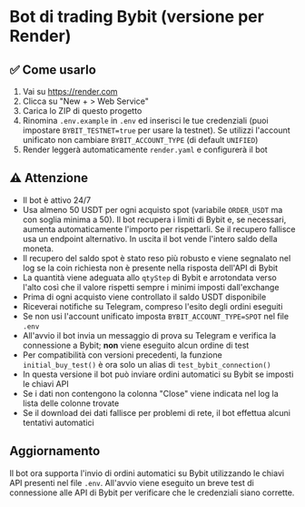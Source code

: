 # Bot di trading Bybit (versione per Render)

## ✅ Come usarlo

1. Vai su https://render.com
2. Clicca su "New + > Web Service"
3. Carica lo ZIP di questo progetto
4. Rinomina `.env.example` in `.env` ed inserisci le tue credenziali (puoi impostare `BYBIT_TESTNET=true` per usare la testnet). Se utilizzi l'account unificato non cambiare `BYBIT_ACCOUNT_TYPE` (di default `UNIFIED`)
5. Render leggerà automaticamente `render.yaml` e configurerà il bot

## ⚠️ Attenzione
- Il bot è attivo 24/7
- Usa almeno 50 USDT per ogni acquisto spot (variabile `ORDER_USDT` ma con
  soglia minima a 50). Il bot recupera i limiti di Bybit e, se necessari,
  aumenta automaticamente l'importo per rispettarli. Se il recupero fallisce usa
  un endpoint alternativo. In uscita il bot vende l'intero saldo della moneta.
- Il recupero del saldo spot è stato reso più robusto e viene segnalato nel log
  se la coin richiesta non è presente nella risposta dell'API di Bybit
- La quantità viene adeguata allo `qtyStep` di Bybit e arrotondata verso l'alto
  così che il valore rispetti sempre i minimi imposti dall'exchange
- Prima di ogni acquisto viene controllato il saldo USDT disponibile
- Riceverai notifiche su Telegram, compreso l'esito degli ordini eseguiti
- Se non usi l'account unificato imposta `BYBIT_ACCOUNT_TYPE=SPOT` nel file `.env`
- All'avvio il bot invia un messaggio di prova su Telegram e verifica la
  connessione a Bybit; **non** viene eseguito alcun ordine di test
- Per compatibilità con versioni precedenti, la funzione `initial_buy_test()`
  è ora solo un alias di `test_bybit_connection()`
- In questa versione il bot può inviare ordini automatici su Bybit se imposti le chiavi API
- Se i dati non contengono la colonna "Close" viene indicata nel log la lista delle colonne trovate
- Se il download dei dati fallisce per problemi di rete, il bot effettua alcuni tentativi automatici

## Aggiornamento
Il bot ora supporta l'invio di ordini automatici su Bybit utilizzando le chiavi API presenti nel file `.env`.
All'avvio viene eseguito un breve test di connessione alle API di Bybit per verificare che le credenziali siano corrette.